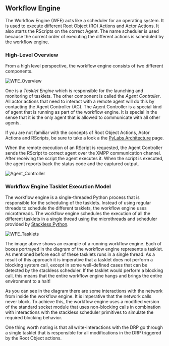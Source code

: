 [architecture]: /pylabsdoc/#/PyLabs50/Architecture
[stackless]: http://www.stackless.com/
[qpinstall]: /pylabsdoc/#/Q-Packages/QPInstall
[imgWFE]: images/images50/pylabs/WorkflowEngineHighLevel.png
[imgAC]: images/images50/pylabs/AgentController.png
[imgWfeTasklet]: images/images50/pylabs/WFETasklets.png


## Workflow Engine

The Workflow Engine (WFE) acts like a scheduler for an operating system. It is used to execute different Root Object (RO) Actions and Actor Actions. It also starts the RScripts on the correct Agent. The name scheduler is used because the correct order of executing the different actions is scheduled by the workflow engine.


### High-Level Overview
From a high level perspective, the workflow engine consists of two different components.

![WFE_Overview][imgWFE]


One is a _Tasklet Engine_ which is responsible for the launching and monitoring of tasklets. 
The other component is called the _Agent Controller_. All actor actions that need to interact with a remote agent will do this by contacting the Agent Controller (AC). 
The Agent Controller is a special kind of agent that is running as part of the workflow engine. It is special in the sense that it is the only agent that is allowed to communicate with all other agents.

If you are not familiar with the concepts of Root Object Actions, Actor Actions and RScripts, be sure to take a look a the [PyLabs Architecture][architecture] page.

When the remote execution of an RScript is requested, the Agent Controller sends the RScript to correct agent over the XMPP communication channel. After receiving the script the agent executes it. When the script is executed, the agent reports back the status code and the captured output.

![Agent_Controller][imgAC]


### Workflow Engine Tasklet Execution Model

The workflow engine is a single-threaded Python process that is responsible for the scheduling of the tasklets. Instead of using regular threads to schedule the different tasklets, the workflow engine uses microthreads. 
The workflow engine schedules the execution of all the different tasklets in a single thread using the microthreads and scheduler provided by [Stackless Python][stackless].

![WFE_Tasklets][imgWfeTasklet]

The image above shows an example of a running workflow engine. Each of boxes portrayed in the diagram of the workflow engine represents a tasklet. As mentioned before each of these tasklets runs in a single thread. 
As a result of this approach it is imperative that a tasklet does not perform a blocking system call, except in some well-defined cases that can be detected by the stackless scheduler. If the tasklet would perform a blocking call, this means that the entire workflow engine hangs and brings the entire environment to a halt!

As you can see in the diagram there are some interactions with the network from inside the workflow engine. It is imperative that the network calls never block. To achieve this, the workflow engine uses a modified version of the standard socket module that uses non-blocking calls in combination with interactions with the stackless scheduler primitives to simulate the required blocking behavior.

One thing worth noting is that all write-interactions with the DRP go through a single tasklet that is responsible for all modifications in the DRP triggered by the Root Object actions.
